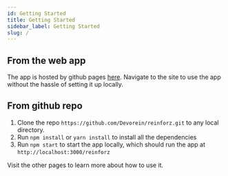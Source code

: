 ```yaml
---
id: Getting Started
title: Getting Started
sidebar_label: Getting Started
slug: /
---
```


## From the web app

The app is hosted by github pages [here](https://devorein.github.io/reinforz). Navigate to the site to use the app without the hassle of setting it up locally.

## From github repo

1. Clone the repo `https://github.com/Devorein/reinforz.git` to any local directory.
2. Run `npm install` or `yarn install` to install all the dependencies
3. Run `npm start` to start the app locally, which should run the app at `http://localhost:3000/reinforz`

Visit the other pages to learn more about how to use it.
